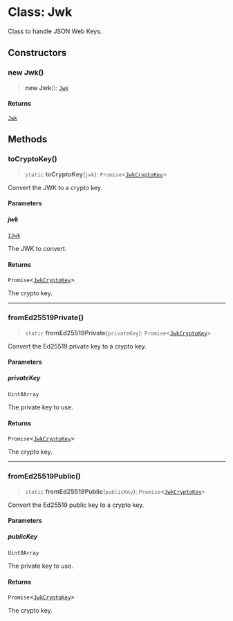 # Class: Jwk

Class to handle JSON Web Keys.

## Constructors

### new Jwk()

> **new Jwk**(): [`Jwk`](Jwk.md)

#### Returns

[`Jwk`](Jwk.md)

## Methods

### toCryptoKey()

> `static` **toCryptoKey**(`jwk`): `Promise`\<[`JwkCryptoKey`](../type-aliases/JwkCryptoKey.md)\>

Convert the JWK to a crypto key.

#### Parameters

##### jwk

[`IJwk`](../interfaces/IJwk.md)

The JWK to convert.

#### Returns

`Promise`\<[`JwkCryptoKey`](../type-aliases/JwkCryptoKey.md)\>

The crypto key.

***

### fromEd25519Private()

> `static` **fromEd25519Private**(`privateKey`): `Promise`\<[`JwkCryptoKey`](../type-aliases/JwkCryptoKey.md)\>

Convert the Ed25519 private key to a crypto key.

#### Parameters

##### privateKey

`Uint8Array`

The private key to use.

#### Returns

`Promise`\<[`JwkCryptoKey`](../type-aliases/JwkCryptoKey.md)\>

The crypto key.

***

### fromEd25519Public()

> `static` **fromEd25519Public**(`publicKey`): `Promise`\<[`JwkCryptoKey`](../type-aliases/JwkCryptoKey.md)\>

Convert the Ed25519 public key to a crypto key.

#### Parameters

##### publicKey

`Uint8Array`

The private key to use.

#### Returns

`Promise`\<[`JwkCryptoKey`](../type-aliases/JwkCryptoKey.md)\>

The crypto key.
